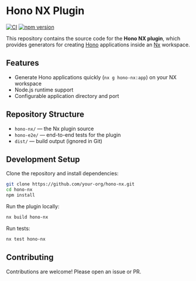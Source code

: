 # Hono NX Plugin

[![CI](https://github.com/itsgitz/hono-nx/actions/workflows/ci.yml/badge.svg?branch=master)](https://github.com/itsgitz/hono-nx/actions/workflows/ci.yml)
[![npm version](https://img.shields.io/npm/v/hono-nx.svg?logo=npm&color=cb3837)](https://www.npmjs.com/package/hono-nx)

This repository contains the source code for the **Hono NX plugin**, which provides generators for creating [Hono](https://hono.dev) applications inside an [Nx](https://nx.dev) workspace.

## Features

- Generate Hono applications quickly (`nx g hono-nx:app`) on your NX workspace
- Node.js runtime support
- Configurable application directory and port

## Repository Structure

- `hono-nx/` — the Nx plugin source
- `hono-e2e/` — end-to-end tests for the plugin
- `dist/` — build output (ignored in Git)

## Development Setup

Clone the repository and install dependencies:

```sh
git clone https://github.com/your-org/hono-nx.git
cd hono-nx
npm install
```

Run the plugin locally:

```sh
nx build hono-nx
```

Run tests:

```sh
nx test hono-nx
```

## Contributing

Contributions are welcome! Please open an issue or PR.
